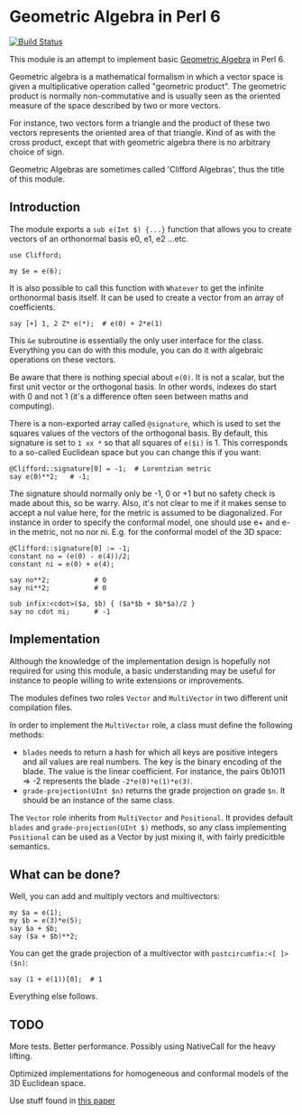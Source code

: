 Geometric Algebra in Perl 6
===========================

[![Build Status](https://travis-ci.org/grondilu/clifford.svg)](https://travis-ci.org/grondilu/clifford)

This module is an attempt to implement basic [Geometric
Algebra](http://en.wikipedia.org/wiki/Geometric_Algebra) in Perl 6.

Geometric algebra is a mathematical formalism in which a vector space is given
a multiplicative operation called "geometric product".  The geometric product
is normally non-commutative and is usually seen as the oriented measure of the
space described by two or more vectors.

For instance, two vectors form a triangle and the product of these two vectors
represents the oriented area of that triangle.  Kind of as with the cross
product, except that with geometric algebra there is no arbitrary choice of
sign.

Geometric Algebras are sometimes called 'Clifford Algebras', thus the title of
this module.

Introduction
------------

The module exports a `sub e(Int $) {...}` function that allows you to create
vectors of an orthonormal basis e0, e1, e2 ...etc.

    use Clifford;

    my $e = e(6);

It is also possible to call this function with `Whatever` to get the infinite
orthonormal basis itself.  It can be used to create a vector from an array of
coefficients.

    say [+] 1, 2 Z* e(*);  # e(0) + 2*e(1)

This `&e` subroutine is essentially the only user interface for the class.
Everything you can do with this module, you can do it with algebraic operations
on these vectors.

Be aware that there is nothing special about `e(0)`.  It is not a scalar, but
the first unit vector or the orthogonal basis.  In other words, indexes do
start with 0 and not 1 (it's a difference often seen between maths and
computing).

There is a non-exported array called `@signature`, which is used to set the
squares values of the vectors of the orthogonal basis.  By default, this
signature is set to `1 xx *` so that all squares of `e($i)` is 1.  This
corresponds to a so-called Euclidean space but you can change this if you want:

    @Clifford::signature[0] = -1;  # Lorentzian metric
    say e(0)**2;   # -1;

The signature should normally only be -1, 0 or +1 but no safety check is made
about this, so be warry.  Also, it's not clear to me if it makes sense to accept
a nul value here, for the metric is assumed to be diagonalized.  For instance in order
to specify the conformal model, one should use e+ and e- in the metric, not no nor ni.
E.g. for the conformal model of the 3D space:

    @Clifford::signature[0] := -1;
    constant no = (e(0) - e(4))/2;
    constant ni = e(0) + e(4);

    say no**2;           # 0
    say ni**2;           # 0

    sub infix:<cdot>($a, $b) { ($a*$b + $b*$a)/2 }
    say no cdot ni;      # -1


Implementation
--------------

Although the knowledge of the implementation design is hopefully not required
for using this module, a basic understanding may be useful for instance to
people willing to write extensions or improvements.

The modules defines two roles `Vector` and `MultiVector` in two different unit
compilation files.

In order to implement the `MultiVector` role, a class must define the following
methods:

 * `blades` needs to return a hash for which all keys are positive integers and
   all values are real numbers.  The key is the binary encoding of the blade.
The value is the linear coefficient.  For instance, the pairs 0b1011 => -2
represents the blade `-2*e(0)*e(1)*e(3)`.
 * `grade-projection(UInt $n)` returns the grade projection on grade `$n`.  It
   should be an instance of the same class.

The `Vector` role inherits from `MultiVector` and `Positional`.  It provides
default `blades` and `grade-projection(UInt $)` methods, so any class
implementing `Positional` can be used as a Vector by just mixing it, with
fairly predicitble semantics.
 
What can be done?
-----------------

Well, you can add and multiply vectors and multivectors:

    my $a = e(1);
    my $b = e(3)*e(5);
    say $a + $b;
    say ($a + $b)**2;

You can get the grade projection of a multivector with `postcircumfix:<[ ]>($n)`:

    say (1 + e(1))[0];  # 1

Everything else follows.

TODO
----

More tests.  Better performance.  Possibly using NativeCall for the heavy lifting.

Optimized implementations for homogeneous and conformal models of the 3D Euclidean space.

Use stuff found in [this paper](http://hdl.handle.net/11245/2.52687)
